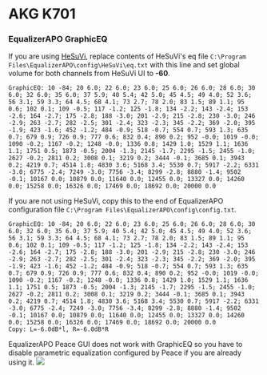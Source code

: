 # AKG K701
### EqualizerAPO GraphicEQ
If you are using [HeSuVi](https://sourceforge.net/projects/hesuvi/), replace contents of HeSuVi's eq file `C:\Program Files\EqualizerAPO\config\HeSuVi\eq.txt` with this line and set global volume for both channels from HeSuVi UI to **-60**.
```
GraphicEQ: 10 -84; 20 6.0; 22 6.0; 23 6.0; 25 6.0; 26 6.0; 28 6.0; 30 6.0; 32 6.0; 35 6.0; 37 5.9; 40 5.4; 42 5.0; 45 4.5; 49 4.0; 52 3.6; 56 3.1; 59 3.3; 64 4.5; 68 4.1; 73 2.7; 78 2.0; 83 1.5; 89 1.1; 95 0.6; 102 0.1; 109 -0.5; 117 -1.2; 125 -1.8; 134 -2.2; 143 -2.4; 153 -2.6; 164 -2.7; 175 -2.8; 188 -3.0; 201 -2.9; 215 -2.8; 230 -3.0; 246 -2.9; 263 -2.7; 282 -2.5; 301 -2.4; 323 -2.3; 345 -2.2; 369 -2.0; 395 -1.9; 423 -1.6; 452 -1.2; 484 -0.9; 518 -0.7; 554 0.7; 593 1.3; 635 0.7; 679 0.9; 726 0.9; 777 0.6; 832 0.4; 890 0.2; 952 -0.0; 1019 -0.0; 1090 -0.2; 1167 -0.2; 1248 -0.0; 1336 0.8; 1429 1.0; 1529 1.1; 1636 1.1; 1751 0.5; 1873 -0.5; 2004 -1.3; 2145 -1.7; 2295 -1.5; 2455 -1.0; 2627 -0.2; 2811 0.2; 3008 0.1; 3219 0.2; 3444 -0.1; 3685 0.1; 3943 0.2; 4219 0.7; 4514 1.8; 4830 3.6; 5168 3.4; 5530 0.7; 5917 -2.2; 6331 -3.0; 6775 -2.4; 7249 -3.0; 7756 -3.4; 8299 -2.8; 8880 -1.4; 9502 -0.1; 10167 0.0; 10879 0.0; 11640 0.0; 12455 0.0; 13327 0.0; 14260 0.0; 15258 0.0; 16326 0.0; 17469 0.0; 18692 0.0; 20000 0.0
```
If you are not using HeSuVi, copy this to the end of EqualizerAPO configuration file `C:\Program Files\EqualizerAPO\config\config.txt`.
```
GraphicEQ: 10 -84; 20 6.0; 22 6.0; 23 6.0; 25 6.0; 26 6.0; 28 6.0; 30 6.0; 32 6.0; 35 6.0; 37 5.9; 40 5.4; 42 5.0; 45 4.5; 49 4.0; 52 3.6; 56 3.1; 59 3.3; 64 4.5; 68 4.1; 73 2.7; 78 2.0; 83 1.5; 89 1.1; 95 0.6; 102 0.1; 109 -0.5; 117 -1.2; 125 -1.8; 134 -2.2; 143 -2.4; 153 -2.6; 164 -2.7; 175 -2.8; 188 -3.0; 201 -2.9; 215 -2.8; 230 -3.0; 246 -2.9; 263 -2.7; 282 -2.5; 301 -2.4; 323 -2.3; 345 -2.2; 369 -2.0; 395 -1.9; 423 -1.6; 452 -1.2; 484 -0.9; 518 -0.7; 554 0.7; 593 1.3; 635 0.7; 679 0.9; 726 0.9; 777 0.6; 832 0.4; 890 0.2; 952 -0.0; 1019 -0.0; 1090 -0.2; 1167 -0.2; 1248 -0.0; 1336 0.8; 1429 1.0; 1529 1.1; 1636 1.1; 1751 0.5; 1873 -0.5; 2004 -1.3; 2145 -1.7; 2295 -1.5; 2455 -1.0; 2627 -0.2; 2811 0.2; 3008 0.1; 3219 0.2; 3444 -0.1; 3685 0.1; 3943 0.2; 4219 0.7; 4514 1.8; 4830 3.6; 5168 3.4; 5530 0.7; 5917 -2.2; 6331 -3.0; 6775 -2.4; 7249 -3.0; 7756 -3.4; 8299 -2.8; 8880 -1.4; 9502 -0.1; 10167 0.0; 10879 0.0; 11640 0.0; 12455 0.0; 13327 0.0; 14260 0.0; 15258 0.0; 16326 0.0; 17469 0.0; 18692 0.0; 20000 0.0
Copy: L=-6.0dB*l, R=-6.0dB*R
```
EqualizerAPO Peace GUI does not work with GraphicEQ so you have to disable parametric equalization configured by Peace if you are already using it.
![](https://raw.githubusercontent.com/jaakkopasanen/AutoEq/master/results/Headphone.com/headphoncecom/onear/AKG%20K701/AKG%20K701.png)
